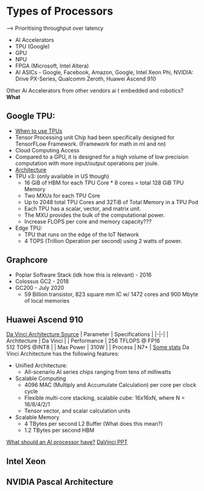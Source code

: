 # Types of Processors
--> Prioritising throughput over latency
- AI Accelerators
- TPU (Google)
- GPU 
- NPU 
- FPGA (Microsoft, Intel Altera)
- AI ASICs - Google, Facebook, Amazon, Google, Intel Xeon Phi, NVIDIA: Drive PX-Series, Qualcomm  Zeroth, Huawei Ascend 910

Other Ai Accelerators from other vendors ai t embedded and robotics? **What**


## Google TPU:
- [When to use TPUs](https://cloud.google.com/tpu/docs/tpus#when_to_use_tpus)
- Tensor Processing unit Chip had been specifically designed for TensorFLow Framework. (Framework for math in ml and nn)
- Cloud Computing Access
- Compared to a GPU, it is designed for a high volume of low precision computation with more input/output operations per joule. 
- [Architecture](https://cloud.google.com/tpu/docs/system-architecture)
- TPU v3: (only available in US though)
	- 16 GiB of HBM for each TPU Core * 8 cores = total 128 GiB TPU Memory
	- Two MXUs for each TPU Core
	- Up to 2048 total TPU Cores and 32TiB of Total Memory in a TPU Pod
	- Each TPU has a scalar, vector, and matrix unit.
	- The MXU provides the bulk of the computational power. 
	- Increase FLOPS per core and memory capacity???
- Edge TPU:
	- TPU that runs on the edge of the IoT Network
	- 4 TOPS (Trillion Operation per second) using 2 watts of power.

## Graphcore 

- Poplar Software Stack (idk how this is relevant) - 2016
- Colossus GC2 - 2018
- GC200 - July 2020
	- 59 Billion transistor, 823 square mm IC w/ 1472 cores and 900 Mbyte of local memories

## Huawei Ascend 910 
[Da Vinci Architecture Source](https://forum.huawei.com/enterprise/en/huawei-da-vinci-ai-chip-architecture/thread/616780-895)
| Parameter | Specifications |
|-|-|
| Architecture | Da Vinci |
| Performance | 256 TFLOPS @ FP16  <br> 512 TOPS @INT8 |
| Max Power | 310W |
| Process | N7+ |
[Some stats](http://www.hisilicon.com/en/Products/ProductList/Ascend#:~:text=The%20massive%20boost%20in%20power,of%20its%20high%20computing%20power.)
Da Vinci Architecture has the following features:
- Unified Architecture:
	- All-scenario AI series chips ranging from tens of milliwatts 
- Scalable Computing
	- 4096 MAC (Multiply and Accumulate Calculation) per core per clock cycle
	- Flexible multi-core stacking, scalable cube: 16x16xN, where N = 16/8/4/2/1
	- Tensor vector, and scalar calculation units
- Scalable Memory
	- 4 TBytes per second L2 Buffer (What does this mean?)
	- 1.2 TBytes per second HBM

[What should an AI processor have?](https://forum.huawei.com/enterprise/en/ai-chips-depend-on-architecture-innovation/thread/613226-895)
[DaVinci PPT](https://www.hotchips.org/hc31/HC31_1.11_Huawei.Davinci.HengLiao_v4.0.pdf)
## Intel Xeon

## NVIDIA Pascal Architecture
